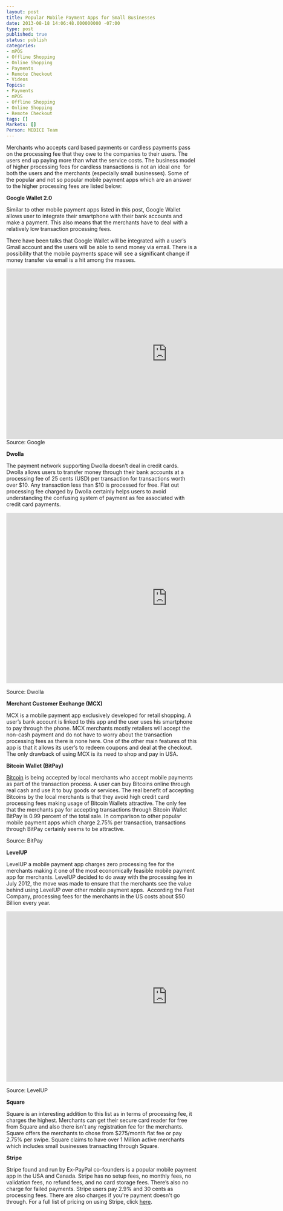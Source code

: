 ```yaml
---
layout: post
title: Popular Mobile Payment Apps for Small Businesses
date: 2013-08-18 14:06:48.000000000 -07:00
type: post
published: true
status: publish
categories:
- mPOS
- Offline Shopping
- Online Shopping
- Payments
- Remote Checkout
- Videos
Topics:
- Payments
- mPOS
- Offline Shopping
- Online Shopping
- Remote Checkout
tags: []
Markets: []
Person: MEDICI Team
---
```

<p>Merchants who accepts card based payments or cardless payments pass on the processing fee that they owe to the companies to their users. The users end up paying more than what the service costs. The business model of higher processing fees for cardless transactions is not an ideal one  for both the users and the merchants (especially small businesses). Some of the popular and not so popular mobile payment apps which are an answer to the higher processing fees are listed below:</p>
<p><b>Google Wallet 2.0</b></p>
<p>Similar to other mobile payment apps listed in this post, Google Wallet allows user to integrate their smartphone with their bank accounts and make a payment. This also means that the merchants have to deal with a relatively low transaction processing fees.</p>
<p>There have been talks that Google Wallet will be integrated with a user’s Gmail account and the users will be able to send money via email. There is a possibility that the mobile payments space will see a significant change if money transfer via email is a hit among the masses.</p>
<p><iframe width="850" height="450" src="https://www.youtube.com/embed/VuFVsaFCzsw" frameborder="0" allowfullscreen></iframe>
Source: Google</p>
<p><b>Dwolla</b></p>
<p>The payment network supporting Dwolla doesn’t deal in credit cards. Dwolla allows users to transfer money through their bank accounts at a processing fee of 25 cents (USD) per transaction for transactions worth over $10. Any transaction less than $10 is processed for free. Flat out processing fee charged by Dwolla certainly helps users to avoid understanding the confusing system of payment as fee associated with credit card payments.</p>
<p><iframe width="850" height="450" src="https://www.youtube.com/embed/VItYSUK1Bf8?list=PL1D110880625865DB" frameborder="0" allowfullscreen></iframe></p>
<p>Source: Dwolla</p>
<p><b>Merchant Customer Exchange (MCX)</b></p>
<p>MCX is a mobile payment app exclusively developed for retail shopping. A user’s bank account is linked to this app and the user uses his smartphone to pay through the phone. MCX merchants mostly retailers will accept the non-cash payment and do not have to worry about the transaction processing fees as there is none here. One of the other main features of this app is that it allows its user’s to redeem coupons and deal at the checkout. The only drawback of using MCX is its need to shop and pay in USA.</p>
<p><b>Bitcoin Wallet (BitPay)</b></p>
<p><a title="Bitcoin, I must have heard about that. But, what’s it all about?" href="http://letstalkpayments.com/bitcoin-i-must-have-heard-about-that-but-whats-it-all-about/">Bitcoin</a> is being accepted by local merchants who accept mobile payments as part of the transaction process. A user can buy Bitcoins online through real cash and use it to buy goods or services. The real benefit of accepting Bitcoins by the local merchants is that they avoid high credit card processing fees making usage of Bitcoin Wallets attractive. The only fee that the merchants pay for accepting transactions through Bitcoin Wallet BitPay is 0.99 percent of the total sale. In comparison to other popular mobile payment apps which charge 2.75% per transaction, transactions through BitPay certainly seems to be attractive.</p>
<p>Source: BitPay</p>
<p><strong>LevelUP</strong></p>
<p>LevelUP a mobile payment app charges zero processing fee for the merchants making it one of the most economically feasible mobile payment app for merchants. LevelUP decided to do away with the processing fee in July 2012, the move was made to ensure that the merchants see the value behind using LevelUP over other mobile payment apps.  According the Fast Company, processing fees for the merchants in the US costs about $50 Billion every year.</p>
<p><iframe width="850" height="450" src="https://www.youtube.com/embed/qnwlLI_Ff6E" frameborder="0" allowfullscreen></iframe></p>
<p>Source: LevelUP</p>
<p><strong>Square</strong></p>
<p>Square is an interesting addition to this list as in terms of processing fee, it charges the highest. Merchants can get their secure card reader for free from Square and also there isn't any registration fee for the merchants. Square offers the merchants to chose from $275/month flat fee or pay 2.75% per swipe. Square claims to have over 1 Million active merchants which includes small businesses transacting through Square.</p>
<p><strong>Stripe</strong></p>
<p>Stripe found and run by Ex-PayPal co-founders is a popular mobile payment app in the USA and Canada. Stripe has no setup fees, no monthly fees, no validation fees, no refund fees, and no card storage fees. There’s also no charge for failed payments. Stripe users pay 2.9% and 30 cents as processing fees. There are also charges if you're payment doesn't go through. For a full list of pricing on using Stripe, click <a title="Pricing details for using Stripe" href="https://stripe.com/us/help/pricing" target="_blank">here</a>.</p>
